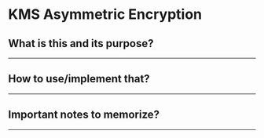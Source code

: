# KMS Asymmetric Encryption

## What is this and its purpose?

---

## How to use/implement that?

---

## Important notes to memorize?

---
